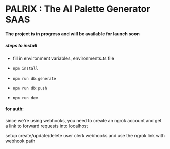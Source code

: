 # PALRIX : The AI Palette Generator SAAS

#### The project is in progress and will be available for launch soon


##### steps to install

- fill in environment variables, environments.ts file

- ``` npm install ```
- ``` npm run db:generate ```
- ``` npm run db:push ```
- ``` npm run dev ``` 

#### for auth: 
since we're using webhooks, you need to create an ngrok account and get a link to forward requests into localhost

setup create/update/delete user clerk webhooks and use the ngrok link with webhook path